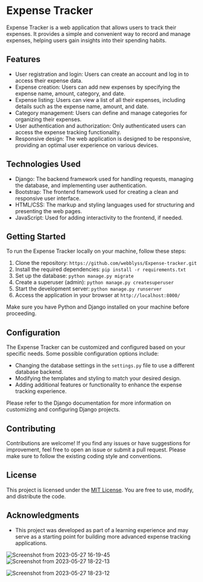 # Expense Tracker

Expense Tracker is a web application that allows users to track their expenses. It provides a simple and convenient way to record and manage expenses, helping users gain insights into their spending habits.

## Features

- User registration and login: Users can create an account and log in to access their expense data.
- Expense creation: Users can add new expenses by specifying the expense name, amount, category, and date.
- Expense listing: Users can view a list of all their expenses, including details such as the expense name, amount, and date.
- Category management: Users can define and manage categories for organizing their expenses.
- User authentication and authorization: Only authenticated users can access the expense tracking functionality.
- Responsive design: The web application is designed to be responsive, providing an optimal user experience on various devices.

## Technologies Used

- Django: The backend framework used for handling requests, managing the database, and implementing user authentication.
- Bootstrap: The frontend framework used for creating a clean and responsive user interface.
- HTML/CSS: The markup and styling languages used for structuring and presenting the web pages.
- JavaScript: Used for adding interactivity to the frontend, if needed.

## Getting Started

To run the Expense Tracker locally on your machine, follow these steps:

1. Clone the repository: `https://github.com/webblyss/Expense-tracker.git`
2. Install the required dependencies: `pip install -r requirements.txt`
3. Set up the database: `python manage.py migrate`
4. Create a superuser (admin): `python manage.py createsuperuser`
5. Start the development server: `python manage.py runserver`
6. Access the application in your browser at `http://localhost:8000/`

Make sure you have Python and Django installed on your machine before proceeding.

## Configuration

The Expense Tracker can be customized and configured based on your specific needs. Some possible configuration options include:

- Changing the database settings in the `settings.py` file to use a different database backend.
- Modifying the templates and styling to match your desired design.
- Adding additional features or functionality to enhance the expense tracking experience.

Please refer to the Django documentation for more information on customizing and configuring Django projects.

## Contributing

Contributions are welcome! If you find any issues or have suggestions for improvement, feel free to open an issue or submit a pull request. Please make sure to follow the existing coding style and conventions.

## License

This project is licensed under the [MIT License](LICENSE). You are free to use, modify, and distribute the code.

## Acknowledgments

- This project was developed as part of a learning experience and may serve as a starting point for building more advanced expense tracking applications.




![Screenshot from 2023-05-27 16-19-45](https://github.com/webblyss/Expense-tracker/assets/60282806/56539825-bfea-4d22-b515-c56549513b15)
![Screenshot from 2023-05-27 18-22-13](https://github.com/webblyss/Expense-tracker/assets/60282806/f1854d19-b2bc-475a-9721-067dd712be39)

![Screenshot from 2023-05-27 18-23-12](https://github.com/webblyss/Expense-tracker/assets/60282806/3de80522-9ab1-41ec-8a7c-eb8fb06302f2)




